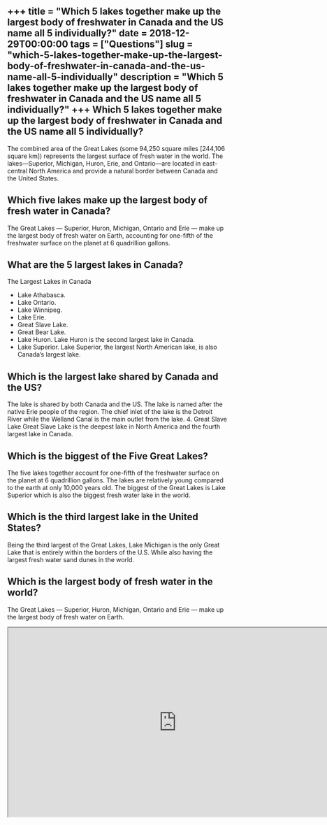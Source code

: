 +++
title = "Which 5 lakes together make up the largest body of freshwater in Canada and the US name all 5 individually?"
date = 2018-12-29T00:00:00
tags = ["Questions"]
slug = "which-5-lakes-together-make-up-the-largest-body-of-freshwater-in-canada-and-the-us-name-all-5-individually"
description = "Which 5 lakes together make up the largest body of freshwater in Canada and the US name all 5 individually?"
+++
Which 5 lakes together make up the largest body of freshwater in Canada and the US name all 5 individually?
-----------------------------------------------------------------------------------------------------------

The combined area of the Great Lakes (some 94,250 square miles \[244,106 square km\]) represents the largest surface of fresh water in the world. The lakes—Superior, Michigan, Huron, Erie, and Ontario—are located in east-central North America and provide a natural border between Canada and the United States.

Which five lakes make up the largest body of fresh water in Canada?
-------------------------------------------------------------------

The Great Lakes — Superior, Huron, Michigan, Ontario and Erie — make up the largest body of fresh water on Earth, accounting for one-fifth of the freshwater surface on the planet at 6 quadrillion gallons.

What are the 5 largest lakes in Canada?
---------------------------------------

The Largest Lakes in Canada

- Lake Athabasca.
- Lake Ontario.
- Lake Winnipeg.
- Lake Erie.
- Great Slave Lake.
- Great Bear Lake.
- Lake Huron. Lake Huron is the second largest lake in Canada.
- Lake Superior. Lake Superior, the largest North American lake, is also Canada’s largest lake.

Which is the largest lake shared by Canada and the US?
------------------------------------------------------

The lake is shared by both Canada and the US. The lake is named after the native Erie people of the region. The chief inlet of the lake is the Detroit River while the Welland Canal is the main outlet from the lake. 4. Great Slave Lake Great Slave Lake is the deepest lake in North America and the fourth largest lake in Canada.

Which is the biggest of the Five Great Lakes?
---------------------------------------------

The five lakes together account for one-fifth of the freshwater surface on the planet at 6 quadrillion gallons. The lakes are relatively young compared to the earth at only 10,000 years old. The biggest of the Great Lakes is Lake Superior which is also the biggest fresh water lake in the world.

Which is the third largest lake in the United States?
-----------------------------------------------------

Being the third largest of the Great Lakes, Lake Michigan is the only Great Lake that is entirely within the borders of the U.S. While also having the largest fresh water sand dunes in the world.

Which is the largest body of fresh water in the world?
------------------------------------------------------

The Great Lakes — Superior, Huron, Michigan, Ontario and Erie — make up the largest body of fresh water on Earth.

<iframe allow="accelerometer; autoplay; clipboard-write; encrypted-media; gyroscope; picture-in-picture" allowfullscreen="" class="__youtube_prefs__  epyt-is-override  no-lazyload" data-no-lazy="1" data-origheight="433" data-origwidth="770" data-skipgform_ajax_framebjll="" height="433" id="_ytid_11914" loading="lazy" src="https://www.youtube.com/embed/SDRiwn1LlSk?enablejsapi=1&autoplay=0&cc_load_policy=0&cc_lang_pref=&iv_load_policy=1&loop=0&modestbranding=0&rel=1&fs=1&playsinline=0&autohide=2&theme=dark&color=red&controls=1&" title="YouTube player" width="770"></iframe>